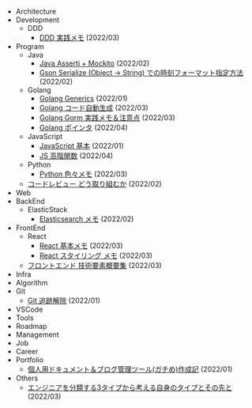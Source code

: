- Architecture
- Development
  - DDD
    - [DDD 実践メモ](https://symthy.hatenablog.com/entry/2022/02/20/230658) (2022/03)
- Program
  - Java
    - [Java Assertj + Mockito](https://symthy.hatenablog.com/entry/2022/01/29/233929) (2022/02)
    - [Gson Serialize (Object -> String) での時刻フォーマット指定方法](https://symthy.hatenablog.com/entry/2022/02/01/211144) (2022/02)
  - Golang
    - [Golang Generics](https://symthy.hatenablog.com/entry/2022/01/23/193352) (2022/01)
    - [Golang コード自動生成](https://symthy.hatenablog.com/entry/2022/03/01/235231) (2022/03)
    - [Golang Gorm 実践メモ＆注意点](https://symthy.hatenablog.com/entry/2022/03/06/134409) (2022/03)
    - [Golang ポインタ](https://symthy.hatenablog.com/entry/2022/04/03/212749) (2022/04)
  - JavaScript
    - [JavaScript 基本](https://symthy.hatenablog.com/entry/2022/01/23/193618) (2022/01)
    - [JS 高階関数](https://symthy.hatenablog.com/entry/2022/04/03/155620) (2022/04)
  - Python
    - [Python 色々メモ](https://symthy.hatenablog.com/entry/2022/03/31/225306) (2022/03)
  - [コードレビュー どう取り組むか](https://symthy.hatenablog.com/entry/2022/02/03/100011) (2022/02)
- Web
- BackEnd
  - ElasticStack
    - [Elasticsearch メモ](https://symthy.hatenablog.com/entry/2022/02/28/213158) (2022/02)
- FrontEnd
  - React
    - [React 基本メモ](https://symthy.hatenablog.com/entry/2022/02/23/232831) (2022/03)
    - [React スタイリング メモ](https://symthy.hatenablog.com/entry/2022/03/27/001117) (2022/03)
  - [フロントエンド 技術要素概要集](https://symthy.hatenablog.com/entry/2022/03/27/195235) (2022/03)
- Infra
- Algorithm
- Git
  - [Git 追跡解除](https://symthy.hatenablog.com/entry/2022/01/23/194009) (2022/01)
- VSCode
- Tools
- Roadmap
- Management
- Job
- Career
- Portfolio
  - [個人用ドキュメント＆ブログ管理ツール(ガチめ)作成記](https://symthy.hatenablog.com/entry/2022/01/23/192229) (2022/01)
- Others
  - [エンジニアを分類する3タイプから考える自身のタイプとその先と](https://symthy.hatenablog.com/entry/2022/03/07/005532) (2022/03)